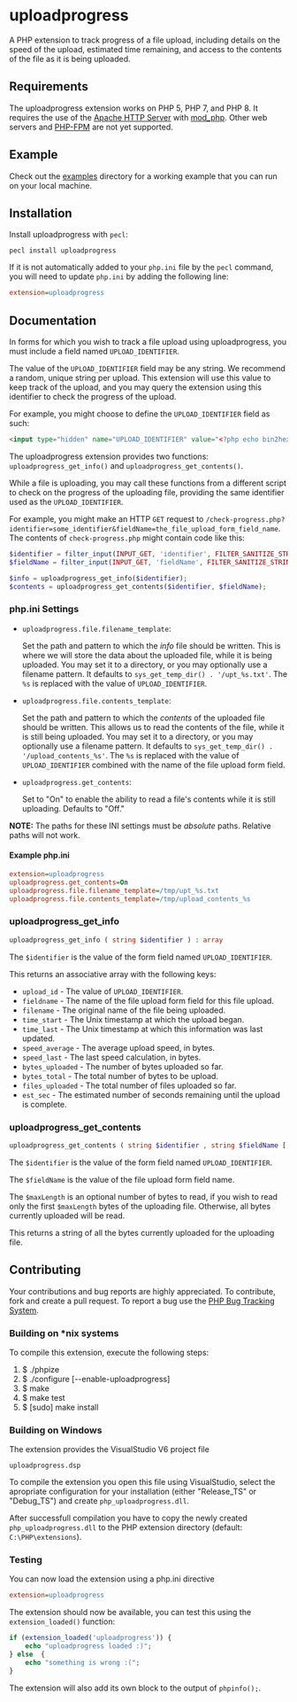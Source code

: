 # uploadprogress

A PHP extension to track progress of a file upload, including details on the
speed of the upload, estimated time remaining, and access to the contents of the
file as it is being uploaded.

## Requirements

The uploadprogress extension works on PHP 5, PHP 7, and PHP 8. It requires the
use of the [Apache HTTP Server][] with [mod_php][]. Other web servers and
[PHP-FPM][] are not yet supported.

## Example

Check out the [examples][] directory for a working example that you can run on
your local machine.

## Installation

Install uploadprogress with `pecl`:

```
pecl install uploadprogress
```

If it is not automatically added to your `php.ini` file by the `pecl` command,
you will need to update `php.ini` by adding the following line:

``` ini
extension=uploadprogress
```

## Documentation

In forms for which you wish to track a file upload using uploadprogress, you
must include a field named `UPLOAD_IDENTIFIER`.

The value of the `UPLOAD_IDENTIFIER` field may be any string. We recommend a
random, unique string per upload. This extension will use this value to keep
track of the upload, and you may query the extension using this identifier to
check the progress of the upload.

For example, you might choose to define the `UPLOAD_IDENTIFIER` field as such:

``` html
<input type="hidden" name="UPLOAD_IDENTIFIER" value="<?php echo bin2hex(random_bytes(16)); ?>">
```

The uploadprogress extension provides two functions: `uploadprogress_get_info()`
and `uploadprogress_get_contents()`.

While a file is uploading, you may call these functions from a different script
to check on the progress of the uploading file, providing the same identifier
used as the `UPLOAD_IDENTIFIER`.

For example, you might make an HTTP `GET` request to
`/check-progress.php?identifier=some_identifier&fieldName=the_file_upload_form_field_name`.
The contents of `check-progress.php` might contain code like this:

``` php
$identifier = filter_input(INPUT_GET, 'identifier', FILTER_SANITIZE_STRING);
$fieldName = filter_input(INPUT_GET, 'fieldName', FILTER_SANITIZE_STRING);

$info = uploadprogress_get_info($identifier);
$contents = uploadprogress_get_contents($identifier, $fieldName);
```

### php.ini Settings

* `uploadprogress.file.filename_template`:

  Set the path and pattern to which the *info* file should be written. This is
  where we will store the data about the uploaded file, while it is being
  uploaded. You may set it to a directory, or you may optionally use a filename
  pattern. It defaults to `sys_get_temp_dir() . '/upt_%s.txt'`. The `%s` is
  replaced with the value of `UPLOAD_IDENTIFIER`.

* `uploadprogress.file.contents_template`:

  Set the path and pattern to which the *contents* of the uploaded file should
  be written. This allows us to read the contents of the file, while it is still
  being uploaded. You may set it to a directory, or you may optionally use a
  filename pattern. It defaults to `sys_get_temp_dir() . '/upload_contents_%s'`.
  The `%s` is replaced with the value of `UPLOAD_IDENTIFIER` combined with the
  name of the file upload form field.

* `uploadprogress.get_contents`:

  Set to "On" to enable the ability to read a file's contents while it is still
  uploading. Defaults to "Off."

**NOTE:** The paths for these INI settings must be *absolute* paths. Relative
paths will not work.

#### Example php.ini

``` ini
extension=uploadprogress
uploadprogress.get_contents=On
uploadprogress.file.filename_template=/tmp/upt_%s.txt
uploadprogress.file.contents_template=/tmp/upload_contents_%s
```

### uploadprogress_get_info

``` php
uploadprogress_get_info ( string $identifier ) : array
```

The `$identifier` is the value of the form field named `UPLOAD_IDENTIFIER`.

This returns an associative array with the following keys:

* `upload_id` - The value of `UPLOAD_IDENTIFIER`.
* `fieldname` - The name of the file upload form field for this file upload.
* `filename` - The original name of the file being uploaded.
* `time_start` - The Unix timestamp at which the upload began.
* `time_last` - The Unix timestamp at which this information was last updated.
* `speed_average` - The average upload speed, in bytes.
* `speed_last` - The last speed calculation, in bytes.
* `bytes_uploaded` - The number of bytes uploaded so far.
* `bytes_total` - The total number of bytes to be upload.
* `files_uploaded` - The total number of files uploaded so far.
* `est_sec` - The estimated number of seconds remaining until the upload is
  complete.

### uploadprogress_get_contents

``` php
uploadprogress_get_contents ( string $identifier , string $fieldName [, int $maxLength ] ) : string
```

The `$identifier` is the value of the form field named `UPLOAD_IDENTIFIER`.

The `$fieldName` is the value of the file upload form field name.

The `$maxLength` is an optional number of bytes to read, if you wish to read
only the first `$maxLength` bytes of the uploading file. Otherwise, all bytes
currently uploaded will be read.

This returns a string of all the bytes currently uploaded for the uploading file.

## Contributing

Your contributions and bug reports are highly appreciated. To contribute, fork
and create a pull request. To report a bug use the [PHP Bug Tracking
System](https://bugs.php.net/report.php?package=uploadprogress).

### Building on *nix systems

To compile this extension, execute the following steps:

1. $ ./phpize
2. $ ./configure [--enable-uploadprogress]
3. $ make
4. $ make test
5. $ [sudo] make install

### Building on Windows

The extension provides the VisualStudio V6 project file

    uploadprogress.dsp

To compile the extension you open this file using VisualStudio, select the
apropriate configuration for your installation (either "Release_TS" or
"Debug_TS") and create `php_uploadprogress.dll`.

After successfull compilation you have to copy the newly created
`php_uploadprogress.dll` to the PHP extension directory (default:
`C:\PHP\extensions`).

### Testing

You can now load the extension using a php.ini directive

``` ini
extension=uploadprogress
```

The extension should now be available, you can test this using the
`extension_loaded()` function:

``` php
if (extension_loaded('uploadprogress')) {
    echo "uploadprogress loaded :)";
} else  {
    echo "something is wrong :(";
}
```

The extension will also add its own block to the output of `phpinfo();`.


[Apache HTTP Server]: https://httpd.apache.org
[mod_php]: https://www.php.net/manual/en/install.unix.apache2.php
[php-fpm]: https://www.php.net/fpm
[examples]: ./examples
